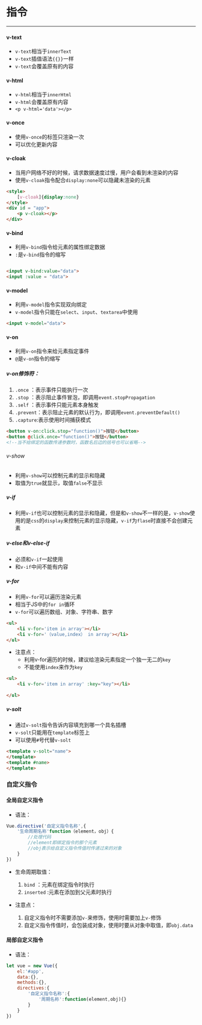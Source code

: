 # 指令
----
#### v-text
+ `v-text`相当于`innerText`
+ `v-text`插值语法`{{}}`一样
+ `v-text`会覆盖原有的内容

#### v-html
+ `v-html`相当于`innerHtml`
+ `v-html`会覆盖原有内容
+ `<p v-html='data'></p>`

#### v-once
+ 使用`v-once`的标签只渲染一次
+ 可以优化更新内容

#### v-cloak
+ 当用户网络不好的时候，请求数据速度过慢，用户会看到未渲染的内容
+ 使用`v-cloak`指令配合`display:none`可以隐藏未渲染的元素
``` html
<style>
	[v-cloak]{display:none}
</style>
<div id = "app">
	<p v-cloak></p>
</div>
```
#### v-bind
+ 利用`v-bind`指令给元素的属性绑定数据
+ `:`是`v-bind`指令的缩写
```html

<input v-bind:value="data">
<input :value = "data">
```

#### v-model
+ 利用`v-model`指令实现双向绑定
+ `v-model`指令只能在`select`、`input`、`textarea`中使用

```html
<input v-model="data">
```
#### v-on
+ 利用`v-on`指令来给元素指定事件
+ `@`是`v-on`指令的缩写

##### v-on修饰符：
1. `.once`  ：表示事件只能执行一次
2. `.stop`	：表示阻止事件冒泡，即调用`event.stopPropagation`
3. `.self`	：表示事件只能元素本身触发
4. `.prevent`：表示阻止元素的默认行为，即调用`event.preventDefault()`
5. `.capture`:表示使用时间捕获模式
```html
<button v-on:click.stop="function()">按钮</button>
<button @click.once="function()">按钮</button>
<!--当不给绑定的函数传递参数时，函数名后边的括号也可以省略-->
```
###### v-show
+ 利用`v-show`可以控制元素的显示和隐藏
+ 取值为`true`就显示，取值`false`不显示

##### v-if
+ 利用`v-if`也可以控制元素的显示和隐藏，但是和`v-show`不一样的是，`v-show`使用的是`css`的`display`来控制元素的显示隐藏，`v-if`为`flase`时直接不会创建元素

##### v-else和v-else-if
+ 必须和`v-if`一起使用
+ 和`v-if`中间不能有内容

##### v-for
+ 利用`v-for`可以遍历渲染元素
+ 相当于JS中的`for in`循环
+ `v-for`可以遍历数组、对象、字符串、数字
```html
<ul>
	<li v-for='item in array'></li>
	<li v-for='（value,index） in array'></li>
</ul>
```
+ 注意点：
	+ 利用v-for遍历的时候，建议给渲染元素指定一个独一无二的`key`
	+ 不能使用`index`来作为`key`

```html
<ul>
	<li v-for='item in array' :key="key"></li>
	
</ul>
```

##### v-solt
+ 通过`v-solt`指令告诉内容填充到哪一个具名插槽
+ `v-solt`只能用在`template`标签上
+ 可以使用`#`号代替`v-solt`

```html
<template v-solt="name">
</template>
<template #name>
</template>
```

### 自定义指令
#### 全局自定义指令
+ 语法：
```javascript
Vue.directive('自定义指令名称',{
	'生命周期名称'function（element，obj）{
		//处理代码
		//element即绑定指令的那个元素
		//obj表示给自定义指令传值时传递过来的对象
	}
})
```
+ 生命周期取值：
	1. `bind`     ：元素在绑定指令时执行
	2. `inserted` :元素在添加到父元素时执行


+ 注意点：
	1. 自定义指令时不需要添加`v-`来修饰，使用时需要加上`v-`修饰
	2. 自定义指令传值时，会包装成对象，使用时要从对象中取值，即`obj.data`

#### 局部自定义指令
+ 语法：

```javascript
let vue = new Vue({
	el:'#app',
	data:{},
	methods:{},
	directives:{
		'自定义指令名称':{
			'周期名称':function(element,obj){}
		}
	}
})
```
